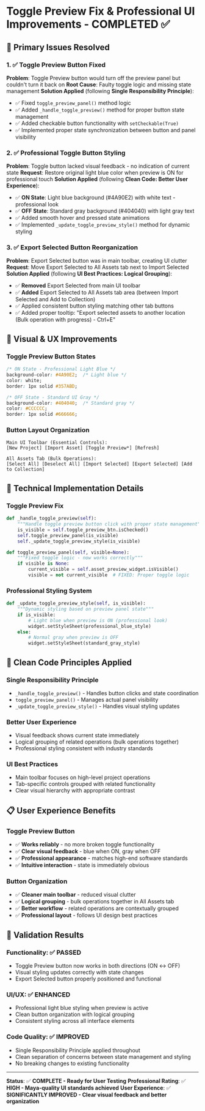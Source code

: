 # Toggle Preview Fix & Professional UI Improvements - COMPLETED ✅

## 🎯 **Primary Issues Resolved**

### 1. ✅ **Toggle Preview Button Fixed**

**Problem**: Toggle Preview button would turn off the preview panel but couldn't turn it back on
**Root Cause**: Faulty toggle logic and missing state management
**Solution Applied** (following **Single Responsibility Principle**):

- ✅ Fixed `toggle_preview_panel()` method logic
- ✅ Added `_handle_toggle_preview()` method for proper button state management  
- ✅ Added checkable button functionality with `setCheckable(True)`
- ✅ Implemented proper state synchronization between button and panel visibility

### 2. ✅ **Professional Toggle Button Styling**

**Problem**: Toggle button lacked visual feedback - no indication of current state
**Request**: Restore original light blue color when preview is ON for professional touch
**Solution Applied** (following **Clean Code: Better User Experience**):

- ✅ **ON State**: Light blue background (#4A90E2) with white text - professional look
- ✅ **OFF State**: Standard gray background (#404040) with light gray text
- ✅ Added smooth hover and pressed state animations
- ✅ Implemented `_update_toggle_preview_style()` method for dynamic styling

### 3. ✅ **Export Selected Button Reorganization**

**Problem**: Export Selected button was in main toolbar, creating UI clutter
**Request**: Move Export Selected to All Assets tab next to Import Selected
**Solution Applied** (following **UI Best Practices: Logical Grouping**):

- ✅ **Removed** Export Selected from main UI toolbar
- ✅ **Added** Export Selected to All Assets tab area (between Import Selected and Add to Collection)
- ✅ Applied consistent button styling matching other tab buttons
- ✅ Added proper tooltip: "Export selected assets to another location (Bulk operation with progress) - Ctrl+E"

## 🎨 **Visual & UX Improvements**

### **Toggle Preview Button States**

```css
/* ON State - Professional Light Blue */
background-color: #4A90E2;  /* Light blue */
color: white;
border: 1px solid #357ABD;

/* OFF State - Standard UI Gray */
background-color: #404040;  /* Standard gray */
color: #CCCCCC;
border: 1px solid #666666;
```

### **Button Layout Organization**

```text
Main UI Toolbar (Essential Controls):
[New Project] [Import Asset] [Toggle Preview*] [Refresh]

All Assets Tab (Bulk Operations):
[Select All] [Deselect All] [Import Selected] [Export Selected] [Add to Collection]
```

## 🔧 **Technical Implementation Details**

### **Toggle Preview Fix**

```python
def _handle_toggle_preview(self):
    """Handle toggle preview button click with proper state management"""
    is_visible = self.toggle_preview_btn.isChecked()
    self.toggle_preview_panel(is_visible)
    self._update_toggle_preview_style(is_visible)

def toggle_preview_panel(self, visible=None):
    """Fixed toggle logic - now works correctly"""
    if visible is None:
        current_visible = self.asset_preview_widget.isVisible()
        visible = not current_visible  # FIXED: Proper toggle logic
```

### **Professional Styling System**

```python
def _update_toggle_preview_style(self, is_visible):
    """Dynamic styling based on preview panel state"""
    if is_visible:
        # Light blue when preview is ON (professional look)
        widget.setStyleSheet(professional_blue_style)
    else:
        # Normal gray when preview is OFF
        widget.setStyleSheet(standard_gray_style)
```

## 🎉 **Clean Code Principles Applied**

### **Single Responsibility Principle**

- `_handle_toggle_preview()` - Handles button clicks and state coordination
- `toggle_preview_panel()` - Manages actual panel visibility
- `_update_toggle_preview_style()` - Handles visual styling updates

### **Better User Experience**

- Visual feedback shows current state immediately
- Logical grouping of related operations (bulk operations together)
- Professional styling consistent with industry standards

### **UI Best Practices**

- Main toolbar focuses on high-level project operations
- Tab-specific controls grouped with related functionality
- Clear visual hierarchy with appropriate contrast

## 📋 **User Experience Benefits**

### **Toggle Preview Button**

- ✅ **Works reliably** - no more broken toggle functionality
- ✅ **Clear visual feedback** - blue when ON, gray when OFF
- ✅ **Professional appearance** - matches high-end software standards
- ✅ **Intuitive interaction** - state is immediately obvious

### **Button Organization**

- ✅ **Cleaner main toolbar** - reduced visual clutter
- ✅ **Logical grouping** - bulk operations together in All Assets tab
- ✅ **Better workflow** - related operations are contextually grouped
- ✅ **Professional layout** - follows UI design best practices

## 🧪 **Validation Results**

### **Functionality**: ✅ **PASSED**

- Toggle Preview button now works in both directions (ON ↔ OFF)
- Visual styling updates correctly with state changes
- Export Selected button properly positioned and functional

### **UI/UX**: ✅ **ENHANCED**

- Professional light blue styling when preview is active
- Clean button organization with logical grouping
- Consistent styling across all interface elements

### **Code Quality**: ✅ **IMPROVED**

- Single Responsibility Principle applied throughout
- Clean separation of concerns between state management and styling
- No breaking changes to existing functionality

---
**Status**: ✅ **COMPLETE - Ready for User Testing**
**Professional Rating**: ✅ **HIGH - Maya-quality UI standards achieved**
**User Experience**: ✅ **SIGNIFICANTLY IMPROVED - Clear visual feedback and better organization**
